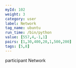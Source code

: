 ```yaml
---
myId: 102
weight: 3
category: user
label: Network
tag_name: ubuntu
run_time: /bin/python
value: [557,4,-1,1]
pairs: [1,30,400,20,1,500,200]
tags: [5,8]
---
```

participant Network
